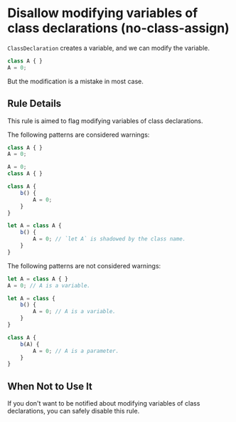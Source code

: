 # Disallow modifying variables of class declarations (no-class-assign)

`ClassDeclaration` creates a variable, and we can modify the variable.

```js
class A { }
A = 0;
```

But the modification is a mistake in most case.

## Rule Details

This rule is aimed to flag modifying variables of class declarations.

The following patterns are considered warnings:

```js
class A { }
A = 0;
```

```js
A = 0;
class A { }
```

```js
class A {
    b() {
        A = 0;
    }
}
```

```js
let A = class A {
    b() {
        A = 0; // `let A` is shadowed by the class name.
    }
}
```

The following patterns are not considered warnings:

```js
let A = class A { }
A = 0; // A is a variable.
```

```js
let A = class {
    b() {
        A = 0; // A is a variable.
    }
}
```

```js
class A {
    b(A) {
        A = 0; // A is a parameter.
    }
}
```

## When Not to Use It

If you don't want to be notified about modifying variables of class declarations, you can safely disable this rule.
